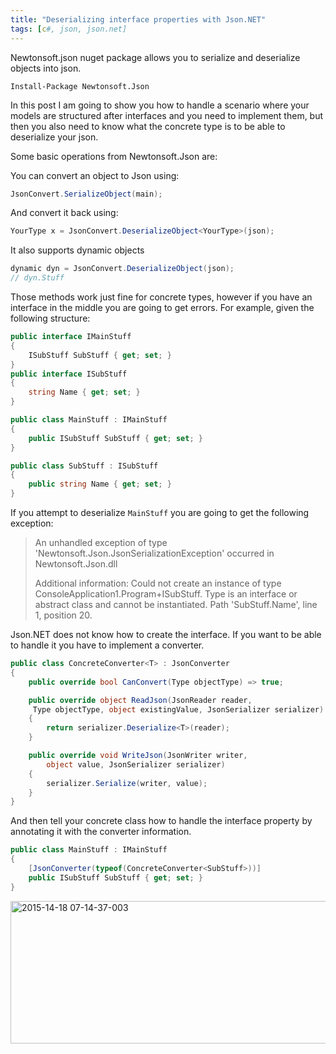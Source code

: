 ```yaml
---
title: "Deserializing interface properties with Json.NET"
tags: [c#, json, json.net]
---
```


Newtonsoft.json nuget package allows you to serialize and deserialize objects into json.

```
Install-Package Newtonsoft.Json
```

In this post I am going to show you how to handle a scenario where your models are structured after interfaces and you need to implement them, but then you also need to know what the concrete type is to be able to deserialize your json.

Some basic operations from Newtonsoft.Json are:

You can convert an object to Json using:

```csharp
JsonConvert.SerializeObject(main);
```

And convert it back using:

```csharp
YourType x = JsonConvert.DeserializeObject<YourType>(json);
```

It also supports dynamic objects

```csharp
dynamic dyn = JsonConvert.DeserializeObject(json);
// dyn.Stuff
```
<!--more-->

Those methods work just fine for concrete types, however if you have an interface in the middle you are going to get errors. For example, given the following structure:

```csharp
public interface IMainStuff
{
    ISubStuff SubStuff { get; set; }
}
public interface ISubStuff
{
    string Name { get; set; }
}

public class MainStuff : IMainStuff
{
    public ISubStuff SubStuff { get; set; }
}

public class SubStuff : ISubStuff
{
    public string Name { get; set; }
}
```

If you attempt to deserialize `MainStuff` you are going to get the following exception:

<blockquote>An unhandled exception of type 'Newtonsoft.Json.JsonSerializationException' occurred in Newtonsoft.Json.dll

Additional information: Could not create an instance of type ConsoleApplication1.Program+ISubStuff. Type is an interface or abstract class and cannot be instantiated. Path 'SubStuff.Name', line 1, position 20.</blockquote>

Json.NET does not know how to create the interface. If you want to be able to handle it you have to implement a converter.

```csharp
public class ConcreteConverter<T> : JsonConverter
{
    public override bool CanConvert(Type objectType) => true;

    public override object ReadJson(JsonReader reader,
     Type objectType, object existingValue, JsonSerializer serializer)
    {
        return serializer.Deserialize<T>(reader);
    }

    public override void WriteJson(JsonWriter writer,
        object value, JsonSerializer serializer)
    {
        serializer.Serialize(writer, value);
    }
}
```

And then tell your concrete class how to handle the interface property by annotating it with the converter information.

```csharp
public class MainStuff : IMainStuff
{
    [JsonConverter(typeof(ConcreteConverter<SubStuff>))]
    public ISubStuff SubStuff { get; set; }
}
```

<a href="https://brunolm.files.wordpress.com/2015/03/2015-14-18-07-14-37-003.png"><img src="https://brunolm.files.wordpress.com/2015/03/2015-14-18-07-14-37-003.png" alt="2015-14-18 07-14-37-003" width="549" height="228" class="alignnone size-full wp-image-297" /></a>
